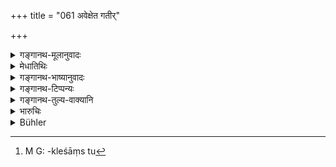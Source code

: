 +++
title = "061 अवेक्षेत गतीर्"

+++

<details><summary>गङ्गानथ-मूलानुवादः</summary>

He should reflect upon the conditions of men, arising from the defects of their deeds, their falling into hell and their sufferings in the abode of the death-god.—(61)
</details>

<details><summary>मेधातिथिः</summary>

परमार्थभावनाप्रसंख्यानम् इदम् उच्यते दुःखात्मकसंसारस्वरूपनिरूपणम् । कथं नामायं प्रव्रजाभैक्षचर्यादिशरीरक्लेशं[^२०] सुहृत्स्वजनपुत्रदारधनविभवत्यागदुःखहेतुं परिणमय्य विरोधतः स्वच्छन्दतश् चाविगुणम् अनुष्ठास्यति । मनुष्याणां गतयो दुःखबहुलाः, कर्मदोषेभ्यः प्रतिषिद्धसेवनेभ्यो हिंसास्तेयपारदार्यपारुष्यपैशुनानिष्टसंकल्पादिभ्यः समुद्भन्ति । इहैव जीवलोके दारिद्रव्याधिपरिभवाद् वा वैकल्यादयो गतयः फलोपभोगादयः । अमुत्र **निरये** नरके **पतनं** मूत्रपुरीषाद्यमेध्यस्थाने कृमिकीटादिजन्म । **यम**गृहे च **यातनाः** कुम्भीपाकादयः ॥ ६.६१ ॥


[^२०]:
     M G: -kleśāṃs tu

_तथेदम् अपरम् अवेक्ष्यम् ।_
</details>

<details><summary>गङ्गानथ-भाष्यानुवादः</summary>

What is stated here is a mode of meditating upon the Supreme Truth, consisting in the noting of the fact that birth and rebirth abound in pain.

Finding that life in the world abounds in sufferings caused by the separation from friends, relations, sons and wife and the loss of wealth &c., how could the man voluntarily go on undergoing the physical troubles of wandering about, begging for alms and so forth?

The ‘*conditions*’ of men abound in pain and result from the defects of their actions,—from their doing what is forbidden; *e.g*., such acts as doing injury to living beings, stealing, adultery, cruelty, back-biting, improper intentions and so forth. Or ‘conditions’ may stand for what the man undergoes in the world of the living itself,—in the shape of sorrows resulting from poverty, disease, ill-treatment and so forth.

As regards the other world, there is ‘*falling into hell*’—*i.e*., being born as worms and insects in places filled with urine, ordure and dirt &c.

‘*Sufferings in the abode of the death-god*’—in the form of *Kumbhīpāka* and other hells.

Something more has to be reflected upon (and this is pointed out in the next verse).—(61)
</details>

<details><summary>गङ्गानथ-टिप्पन्यः</summary>

This verse is quoted in *Aparārka* (p. 968), which explains
‘*Yamakṣaye*’ as ‘in Yama’s abode’;—and in *Yatidharmasaṅgraha* (p. 34).
</details>

<details><summary>गङ्गानथ-तुल्य-वाक्यानि</summary>

*Viṣṇu* (96.36, 38).—‘He shall reflect upon the anxieties arising in
youth from not obtaining the objects of pleasure, and upon the abode in
hells awarded as punishment for enjoying them after they have been
obtained unlawfully; and on the fearful agonies of hell.’

*Yājñavalkya* (3.63, 64).—‘He should reflect upon residence in the womb,
as also the sufferings brought about by one’s own acts, mental agonies,
physical ailments and other troubles, decrepitude, bodily deformities,
birth and rebirth during thousands of lives, and vicissitudes of
pleasure and pain.’
</details>

<details><summary>भारुचिः</summary>

अग्रे दृश्यताम्।
</details>

<details><summary>Bühler</summary>

061	Let him reflect on the transmigrations of men, caused by their sinful deeds, on their falling into hell, and on the torments in the world of Yama,
</details>
